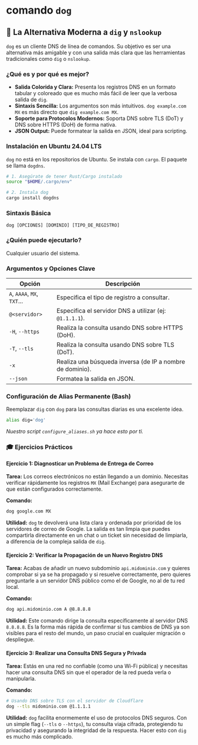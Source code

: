 # comando `dog`

## 🚀 La Alternativa Moderna a `dig` y `nslookup`

`dog` es un cliente DNS de línea de comandos. Su objetivo es ser una alternativa más amigable y con una salida más clara que las herramientas tradicionales como `dig` o `nslookup`.

### ¿Qué es y por qué es mejor?

-   **Salida Colorida y Clara:** Presenta los registros DNS en un formato tabular y coloreado que es mucho más fácil de leer que la verbosa salida de `dig`.
-   **Sintaxis Sencilla:** Los argumentos son más intuitivos. `dog example.com MX` es más directo que `dig example.com MX`.
-   **Soporte para Protocolos Modernos:** Soporta DNS sobre TLS (DoT) y DNS sobre HTTPS (DoH) de forma nativa.
-   **JSON Output:** Puede formatear la salida en JSON, ideal para scripting.

### Instalación en Ubuntu 24.04 LTS

`dog` no está en los repositorios de Ubuntu. Se instala con `cargo`. El paquete se llama `dogdns`.

```bash
# 1. Asegúrate de tener Rust/Cargo instalado
source "$HOME/.cargo/env"

# 2. Instala dog
cargo install dogdns
```

### Sintaxis Básica

```
dog [OPCIONES] [DOMINIO] [TIPO_DE_REGISTRO]
```

### ¿Quién puede ejecutarlo?

Cualquier usuario del sistema.

### Argumentos y Opciones Clave

| Opción           | Descripción                                                                 |
| ---------------- | --------------------------------------------------------------------------- |
| `A`, `AAAA`, `MX`, `TXT`... | Especifica el tipo de registro a consultar.                         |
| `@<servidor>`    | Especifica el servidor DNS a utilizar (ej: `@1.1.1.1`).                   |
| `-H`, `--https`    | Realiza la consulta usando DNS sobre HTTPS (DoH).                         |
| `-T`, `--tls`      | Realiza la consulta usando DNS sobre TLS (DoT).                           |
| `-x`             | Realiza una búsqueda inversa (de IP a nombre de dominio).                   |
| `--json`         | Formatea la salida en JSON.                                                 |

### Configuración de Alias Permanente (Bash)

Reemplazar `dig` con `dog` para las consultas diarias es una excelente idea.

```bash
alias dig='dog'
```
*Nuestro script `configure_aliases.sh` ya hace esto por ti.*

### 🎓 Ejercicios Prácticos

#### Ejercicio 1: Diagnosticar un Problema de Entrega de Correo

**Tarea:** Los correos electrónicos no están llegando a un dominio. Necesitas verificar rápidamente los registros `MX` (Mail Exchange) para asegurarte de que están configurados correctamente.

**Comando:**
```bash
dog google.com MX
```
**Utilidad:** `dog` te devolverá una lista clara y ordenada por prioridad de los servidores de correo de Google. La salida es tan limpia que puedes compartirla directamente en un chat o un ticket sin necesidad de limpiarla, a diferencia de la compleja salida de `dig`.

#### Ejercicio 2: Verificar la Propagación de un Nuevo Registro DNS

**Tarea:** Acabas de añadir un nuevo subdominio `api.midominio.com` y quieres comprobar si ya se ha propagado y si resuelve correctamente, pero quieres preguntarle a un servidor DNS público como el de Google, no al de tu red local.

**Comando:**
```bash
dog api.midominio.com A @8.8.8.8
```
**Utilidad:** Este comando dirige la consulta específicamente al servidor DNS `8.8.8.8`. Es la forma más rápida de confirmar si tus cambios de DNS ya son visibles para el resto del mundo, un paso crucial en cualquier migración o despliegue.

#### Ejercicio 3: Realizar una Consulta DNS Segura y Privada

**Tarea:** Estás en una red no confiable (como una Wi-Fi pública) y necesitas hacer una consulta DNS sin que el operador de la red pueda verla o manipularla.

**Comando:**
```bash
# Usando DNS sobre TLS con el servidor de Cloudflare
dog --tls midominio.com @1.1.1.1
```
**Utilidad:** `dog` facilita enormemente el uso de protocolos DNS seguros. Con un simple flag (`--tls` o `--https`), tu consulta viaja cifrada, protegiendo tu privacidad y asegurando la integridad de la respuesta. Hacer esto con `dig` es mucho más complicado.
